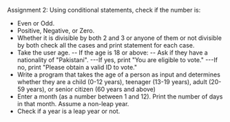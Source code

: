 Assignment 2:
Using conditional statements, check if the number is:
 - Even or Odd.
 - Positive, Negative, or Zero.
 - Whether it is divisible by both 2 and 3 or anyone of them or not divisible by both check all the cases and print statement for each case.
 - Take the user age.
  -- If the age is 18 or above:
  -- Ask if they have a nationality of "Pakistani".
    ---If yes, print "You are eligible to vote."
    ---If no, print "Please obtain a valid ID to vote."
 - Write a program that takes the age of a person as input and determines whether they are a child (0-12 years), teenager (13-19 years), adult (20-59 years), or senior citizen (60 years and above)
 - Enter a month (as a number between 1 and 12). Print the number of days in that month. Assume a non-leap year.
 - Check if a year is a leap year or not.